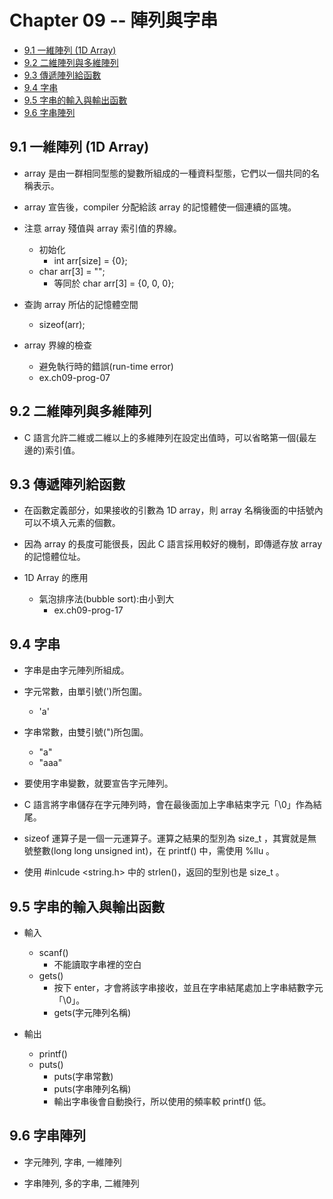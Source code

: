# Chapter 09 -- 陣列與字串 #

* [9.1 一維陣列 (1D Array)](#91-一維陣列-1d-array)
* [9.2 二維陣列與多維陣列](#92-二維陣列與多維陣列)
* [9.3 傳遞陣列給函數](#93-傳遞陣列給函數)
* [9.4 字串](#94-字串)
* [9.5 字串的輸入與輸出函數](#95-字串的輸入與輸出函數)
* [9.6 字串陣列](#96-字串陣列)

## 9.1 一維陣列 (1D Array) ##

* array 是由一群相同型態的變數所組成的一種資料型態，它們以一個共同的名稱表示。

* array 宣告後，compiler 分配給該 array 的記憶體使一個連續的區塊。

* 注意 array 殘值與 array 索引值的界線。
  * 初始化
    * int arr[size] = {0};
  * char arr[3] = "";
    * 等同於 char arr[3] = {0, 0, 0};

* 查詢 array 所佔的記憶體空間
  * sizeof(arr);

* array 界線的檢查
  * 避免執行時的錯誤(run-time error)
  * ex.ch09-prog-07

## 9.2 二維陣列與多維陣列 ##

* C 語言允許二維或二維以上的多維陣列在設定出值時，可以省略第一個(最左邊的)索引值。

## 9.3 傳遞陣列給函數 ##

* 在函數定義部分，如果接收的引數為 1D array，則 array 名稱後面的中括號內可以不填入元素的個數。

* 因為 array 的長度可能很長，因此 C 語言採用較好的機制，即傳遞存放 array 的記憶體位址。

* 1D Array 的應用
  * 氣泡排序法(bubble sort):由小到大
    * ex.ch09-prog-17

## 9.4 字串 ##

* 字串是由字元陣列所組成。

* 字元常數，由單引號(')所包圍。
  * 'a'

* 字串常數，由雙引號(")所包圍。
  * "a"
  * "aaa"

* 要使用字串變數，就要宣告字元陣列。

* C 語言將字串儲存在字元陣列時，會在最後面加上字串結束字元「\0」作為結尾。

* sizeof 運算子是一個一元運算子。運算之結果的型別為 size_t ，其實就是無號整數(long long unsigned int)，在 printf() 中，需使用 %llu 。

* 使用 #inlcude <string.h> 中的 strlen()，返回的型別也是 size_t 。

## 9.5 字串的輸入與輸出函數 ##

* 輸入
  * scanf()
    * 不能讀取字串裡的空白
  * gets()
    * 按下 enter，才會將該字串接收，並且在字串結尾處加上字串結數字元「\0」。
    * gets(字元陣列名稱)

* 輸出
  * printf()
  * puts()
    * puts(字串常數)
    * puts(字串陣列名稱)
    * 輸出字串後會自動換行，所以使用的頻率較 printf() 低。

## 9.6 字串陣列 ##

* 字元陣列, 字串, 一維陣列

* 字串陣列, 多的字串, 二維陣列
